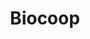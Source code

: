---
title: "Biocoop"
url: /annecy/biocoop-rue-du-onzieme-bataillon-de-chasseurs/
shop: supermarché
---